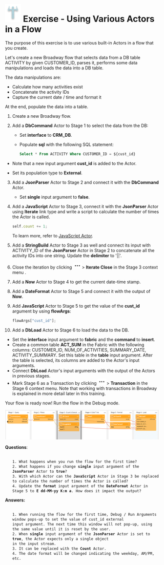 # ![](/academy/images/Exercise.png) Exercise - Using Various Actors in a Flow

The purpose of this exercise is to use various built-in Actors in a flow that you create.

Let's create a new Broadway flow that selects data from a DB table ACTIVITY by given CUSTOMER_ID, parses it, performs some data manipulations and loads the data into a DB table.

The data manipulations are:

* Calculate how many activities exist 
* Concatenate the activity IDs 
* Capture the current date / time and format it

At the end, populate the data into a table.



1. Create a new Broadway flow.

2. Add a **DbCommand** Actor to Stage 1 to select the data from the DB:

   * Set **interface** to **CRM_DB**.

   * Populate **sql** with the following SQL statement:

     ~~~sql
     Select * From ACTIVITY Where CUSTOMER_ID = ${cust_id}
     ~~~
     
* Note that a new input argument **cust_id** is added to the Actor.
   
* Set its population type to **External**.
   
3. Add a **JsonParser** Actor to Stage 2 and connect it with the **DbCommand** Actor.

   * Set **single** input argument to **false**.

4. Add a **JavaScript** Actor to Stage 3, connect it with the  **JsonParser** Actor using **Iterate** link type and write a script to calculate the number of times the Actor is called.

   ~~~javascript
   self.count += 1;
   ~~~

   To learn more, refer to [JavaScript Actor](/articles/19_Broadway/actors/01_javascript_actor.md).

5. Add a **StringBuild** Actor to Stage 3 as well and connect its input with ACTIVITY_ID of the  **JsonParser** Actor in Stage 2 to concatenate all the activity IDs into one string. Update the **delimiter** to '||'. 

6. Close the iteration by clicking ![dots](images/three_dots_icon.png)> **Iterate Close** in the Stage 3 context menu . 

7. Add a **Now** Actor to Stage 4 to get the current date-time stamp. 

8. Add a **DateFormat** Actor to Stage 5 and connect it with the output of **Now**.

9. Add  **JavaScript** Actor to Stage 5 to get the value of the **cust_id** argument by using **flowArgs**: 

   ~~~javascript
   flowArgs["cust_id"];
   ~~~

10. Add a **DbLoad** Actor to Stage 6 to load the data to the DB.

   * Set the **interface** input argument to **fabric** and the **command** to **insert**. 
   * Create a common table **ACT_SUM** in the Fabric with the following columns: CUSTOMER_ID, NUM_OF_ACTIVITIES, SUMMARY_DATE, ACTIVITY_SUMMARY. Set this table in the **table** input argument. After the table is selected, its columns are added to the Actor's input arguments.
   *  Connect **DbLoad** Actor's input arguments with the output of the Actors in previous stages.
   * Mark Stage 6 as a Transaction by clicking ![dots](images/three_dots_icon.png)> **Transaction** in the Stage 6 context menu. Note that working with transactions in Broadway is explained in more detail later in this training.

Your flow is ready now! Run the flow in the Debug mode. 

![image](images/10_flow.PNG)

**Questions**:

<ul>
<pre><code>
1. What happens when you run the flow for the first time?
2. What happens if you change <strong>single</strong> input argument of the <strong>JsonParser</strong> Actor to <strong>true</strong>?
3. With which Actor can the <strong>JavaScript</strong> Actor in Stage 3 be replaced to calculate the number of times the Actor is called?
4. Update the <strong>format</strong> input argument of the <strong>DateFormat</strong> Actor in Stage 5 to <strong>E dd-MM-yy K:m a</strong>. How does it impact the output?
</code></pre>
</ul>



**Answers:**

<ul>
<pre><code>
1. When running the flow for the first time, Debug / Run Arguments window pops-up to set the value of cust_id external 
input argument. The next time this window will not pop-up, using the same value until it is reset by the user.
2. When <strong>single</strong> input argument of the <strong>JsonParser</strong> Actor is set to <strong>true</strong>, the Actor expects only a single object 
in the input stream.
3. It can be replaced with the <strong>Count</strong> Actor.
4. The date format will be changed indicating the weekday, AM/PM, etc.
</code></pre>
</ul>

